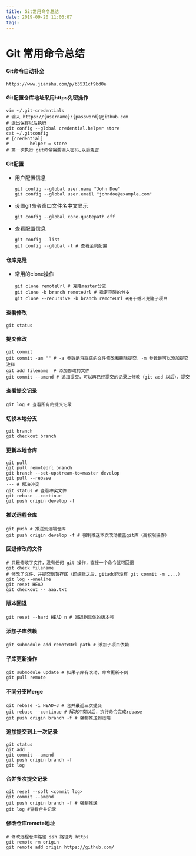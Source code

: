 ```yaml
---
title: Git常用命令总结
date: 2019-09-20 11:06:07
tags:
---
```


# Git 常用命令总结

#### Git命令自动补全

```shell
https://www.jianshu.com/p/b3531cf9bd0e
```

#### Git配置仓库地址采用https免密操作

```shell
vim ~/.git-credentials
# 输入 https://{username}:{password}@github.com
# 退出保存以后执行
git config --global credential.helper store
cat ~/.gitconfig
# [credential]
#        helper = store
# 第一次执行 git命令需要输入密码,以后免密
```

#### Git配置

- 用户配置信息
  ```shell
  git config --global user.name "John Doe"
  git config --global user.email "johndoe@example.com"
  ```

- 设置git命令窗口文件名中文显示
  ```shell
  git config --global core.quotepath off
  ```

- 查看配置信息
  ```shell
  git config --list
  git config --global -l # 查看全局配置
  ``` 

#### 仓库克隆

- 常用的clone操作
  ```shell
  git clone remoteUrl # 克隆master分支
  git clone -b branch remoteUrl # 指定克隆的分支
  git clone --recursive -b branch remoteUrl #用于循环克隆子项目
  ```

#### 查看修改
```shell
git status
```

#### 提交修改
```shell
git commit
git commit -am "" # -a 参数是将跟踪的文件修改和删除提交，-m 参数是可以添加提交注释
git add filename  # 添加修改的文件
git commit --amend # 追加提交，可以再已经提交的记录上修改（git add 以后），提交
```

#### 查看提交记录
```shell
git log # 查看所有的提交记录
```

#### 切换本地分支
```shell
git branch
git checkout branch
```

#### 更新本地仓库
```shell
git pull
git pull remoteUrl branch
git branch --set-upstream-to=master develop
git pull --rebase
··· # 解决冲突
git status # 查看冲突文件
git rebase --continue
git push origin develop -f
```

#### 推送远程仓库
```shell
git push # 推送到远端仓库
git push origin develop -f # 强制推送本次改动覆盖git库（高权限操作）
```

#### 回退修改的文件
```shell
# 只是修改了文件，没有任何 git 操作，直接一个命令就可回退
git check filename
# 修改了文件，并提交到暂存区（即编辑之后，gitadd但没有 git commit -m ....）
git log --oneline
git reset HEAD
git checkout -- aaa.txt
```

#### 版本回退
```shell
git reset --hard HEAD n # 回退到具体的版本号
```

#### 添加子库依赖
```shell
git submodule add remoteUrl path # 添加子项目依赖
```

#### 子库更新操作
```shell
git submodule update # 如果子库有改动，命令更新不到
git pull remote 
```

#### 不同分支Merge
```shell
git rebase -i HEAD~3 # 合并最近三次提交
git rebase --continue # 解决冲突以后，执行命令完成rebase
git push origin branch -f # 强制推送到远端
```

#### 追加提交到上一次记录
```shell
git status
git add
git commit --amend
git push origin branch -f
git log
```

#### 合并多次提交记录
```shell
git reset --soft <commit log>
git commit --amend
git push origin branch -f # 强制推送
git log #查看合并记录
```

#### 修改仓库remote地址
```shell
# 修改远程仓库路径 ssh 路径为 https
git remote rm origin
git remote add origin https://github.com/
```